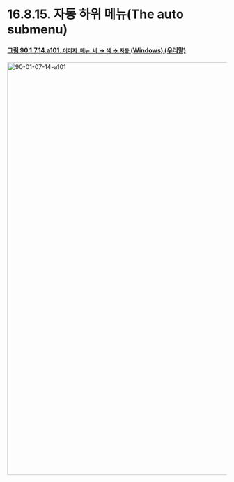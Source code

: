 # 16.8.15. 자동 하위 메뉴(The auto submenu)

<a id="90-01-07-14-a101"></a>

#### [그림 90.1.7.14.a101. `이미지 메뉴 바` → `색` → `자동` (Windows) (우리말)](./90-01-07-14-00-auto.md#90-01-07-14-a101)
<img width="542" height="947" alt="90-01-07-14-a101" src="https://github.com/user-attachments/assets/db007ef4-ee6b-40fd-9c69-1dbcc33b706e" />